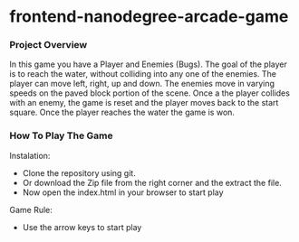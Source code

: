 frontend-nanodegree-arcade-game
===============================

### Project Overview 
In this game you have a Player and Enemies (Bugs). The goal of the player is to reach the water, without colliding into any one of the enemies. The player can move left, right, up and down. The enemies move in varying speeds on the paved block portion of the scene. Once a the player collides with an enemy, the game is reset and the player moves back to the start square. Once the player reaches the water the game is won.

### How To Play The Game

Instalation: 

- Clone the repository using git.
- Or download the Zip file from the right corner and the extract the file. 
- Now open the index.html in your browser to start play

Game Rule:
 
 - Use the arrow keys to start play
